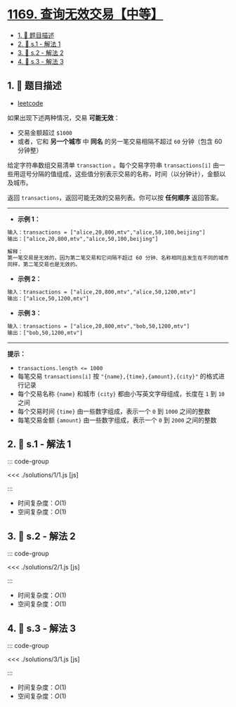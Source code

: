# [1169. 查询无效交易【中等】](https://github.com/tnotesjs/TNotes.leetcode/tree/main/notes/1169.%20%E6%9F%A5%E8%AF%A2%E6%97%A0%E6%95%88%E4%BA%A4%E6%98%93%E3%80%90%E4%B8%AD%E7%AD%89%E3%80%91)

<!-- region:toc -->

- [1. 📝 题目描述](#1--题目描述)
- [2. 🎯 s.1 - 解法 1](#2--s1---解法-1)
- [3. 🎯 s.2 - 解法 2](#3--s2---解法-2)
- [4. 🎯 s.3 - 解法 3](#4--s3---解法-3)

<!-- endregion:toc -->

## 1. 📝 题目描述

- [leetcode](https://leetcode.cn/problems/invalid-transactions/)

如果出现下述两种情况，交易 **可能无效**：

- 交易金额超过 `$1000`
- 或者，它和 **另一个城市** 中 **同名** 的另一笔交易相隔不超过 `60` 分钟（包含 60 分钟整）

给定字符串数组交易清单 `transaction` 。每个交易字符串 `transactions[i]` 由一些用逗号分隔的值组成，这些值分别表示交易的名称，时间（以分钟计），金额以及城市。

返回 `transactions`，返回可能无效的交易列表。你可以按 **任何顺序** 返回答案。

---

- **示例 1：**

```txt
输入：transactions = ["alice,20,800,mtv","alice,50,100,beijing"]
输出：["alice,20,800,mtv","alice,50,100,beijing"]

解释：
第一笔交易是无效的，因为第二笔交易和它间隔不超过 60 分钟、名称相同且发生在不同的城市。
同样，第二笔交易也是无效的。
```

- **示例 2：**

```txt
输入：transactions = ["alice,20,800,mtv","alice,50,1200,mtv"]
输出：["alice,50,1200,mtv"]
```

- **示例 3：**

```txt
输入：transactions = ["alice,20,800,mtv","bob,50,1200,mtv"]
输出：["bob,50,1200,mtv"]
```

---

**提示：**

- `transactions.length <= 1000`
- 每笔交易 `transactions[i]` 按 `"{name},{time},{amount},{city}"` 的格式进行记录
- 每个交易名称 `{name}` 和城市 `{city}` 都由小写英文字母组成，长度在 `1` 到 `10` 之间
- 每个交易时间 `{time}` 由一些数字组成，表示一个 `0` 到 `1000` 之间的整数
- 每笔交易金额 `{amount}` 由一些数字组成，表示一个 `0` 到 `2000` 之间的整数

## 2. 🎯 s.1 - 解法 1

::: code-group

<<< ./solutions/1/1.js [js]

:::

- 时间复杂度：$O(1)$
- 空间复杂度：$O(1)$

## 3. 🎯 s.2 - 解法 2

::: code-group

<<< ./solutions/2/1.js [js]

:::

- 时间复杂度：$O(1)$
- 空间复杂度：$O(1)$

## 4. 🎯 s.3 - 解法 3

::: code-group

<<< ./solutions/3/1.js [js]

:::

- 时间复杂度：$O(1)$
- 空间复杂度：$O(1)$

